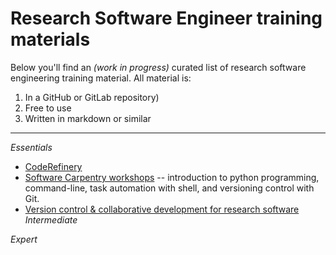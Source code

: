 # Research Software Engineer training materials

Below you'll find an *(work in progress)* curated list of research software engineering training material. All material is:
1. In a GitHub or GitLab repository)
2. Free to use
3. Written in markdown or similar

---

*Essentials*

- [CodeRefinery](https://coderefinery.org/lessons/from-coderefinery/)
- [Software Carpentry workshops](https://www.tudelft.nl/library/research-data-management/r/training-evenementen/training-voor-onderzoekers/software-carpentry-workshops)
-- introduction to python programming, command-line, task automation with shell, and versioning control with Git.
- [Version control & collaborative development for research software
](https://github.com/4TUResearchData-Carpentries/workshop_notes/tree/2310-gitcodev-TUD)
*Intermediate*

*Expert*
